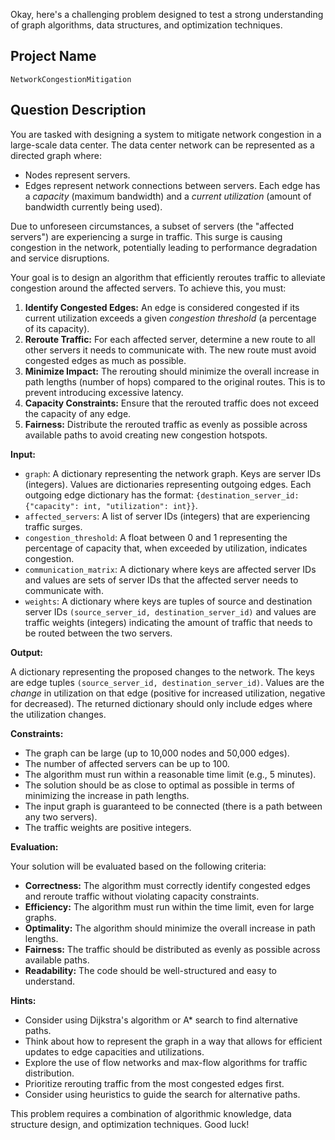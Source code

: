 Okay, here's a challenging problem designed to test a strong understanding of graph algorithms, data structures, and optimization techniques.

## Project Name

`NetworkCongestionMitigation`

## Question Description

You are tasked with designing a system to mitigate network congestion in a large-scale data center. The data center network can be represented as a directed graph where:

*   Nodes represent servers.
*   Edges represent network connections between servers. Each edge has a *capacity* (maximum bandwidth) and a *current utilization* (amount of bandwidth currently being used).

Due to unforeseen circumstances, a subset of servers (the "affected servers") are experiencing a surge in traffic. This surge is causing congestion in the network, potentially leading to performance degradation and service disruptions.

Your goal is to design an algorithm that efficiently reroutes traffic to alleviate congestion around the affected servers. To achieve this, you must:

1.  **Identify Congested Edges:** An edge is considered congested if its current utilization exceeds a given *congestion threshold* (a percentage of its capacity).
2.  **Reroute Traffic:** For each affected server, determine a new route to all other servers it needs to communicate with. The new route must avoid congested edges as much as possible.
3.  **Minimize Impact:** The rerouting should minimize the overall increase in path lengths (number of hops) compared to the original routes. This is to prevent introducing excessive latency.
4.  **Capacity Constraints:** Ensure that the rerouted traffic does not exceed the capacity of any edge.
5.  **Fairness:** Distribute the rerouted traffic as evenly as possible across available paths to avoid creating new congestion hotspots.

**Input:**

*   `graph`: A dictionary representing the network graph. Keys are server IDs (integers). Values are dictionaries representing outgoing edges. Each outgoing edge dictionary has the format: `{destination_server_id: {"capacity": int, "utilization": int}}`.
*   `affected_servers`: A list of server IDs (integers) that are experiencing traffic surges.
*   `congestion_threshold`: A float between 0 and 1 representing the percentage of capacity that, when exceeded by utilization, indicates congestion.
*   `communication_matrix`: A dictionary where keys are affected server IDs and values are sets of server IDs that the affected server needs to communicate with.
*   `weights`: A dictionary where keys are tuples of source and destination server IDs `(source_server_id, destination_server_id)` and values are traffic weights (integers) indicating the amount of traffic that needs to be routed between the two servers.

**Output:**

A dictionary representing the proposed changes to the network. The keys are edge tuples `(source_server_id, destination_server_id)`. Values are the *change* in utilization on that edge (positive for increased utilization, negative for decreased). The returned dictionary should only include edges where the utilization changes.

**Constraints:**

*   The graph can be large (up to 10,000 nodes and 50,000 edges).
*   The number of affected servers can be up to 100.
*   The algorithm must run within a reasonable time limit (e.g., 5 minutes).
*   The solution should be as close to optimal as possible in terms of minimizing the increase in path lengths.
*   The input graph is guaranteed to be connected (there is a path between any two servers).
*   The traffic weights are positive integers.

**Evaluation:**

Your solution will be evaluated based on the following criteria:

*   **Correctness:** The algorithm must correctly identify congested edges and reroute traffic without violating capacity constraints.
*   **Efficiency:** The algorithm must run within the time limit, even for large graphs.
*   **Optimality:** The algorithm should minimize the overall increase in path lengths.
*   **Fairness:** The traffic should be distributed as evenly as possible across available paths.
*   **Readability:** The code should be well-structured and easy to understand.

**Hints:**

*   Consider using Dijkstra's algorithm or A\* search to find alternative paths.
*   Think about how to represent the graph in a way that allows for efficient updates to edge capacities and utilizations.
*   Explore the use of flow networks and max-flow algorithms for traffic distribution.
*   Prioritize rerouting traffic from the most congested edges first.
*   Consider using heuristics to guide the search for alternative paths.

This problem requires a combination of algorithmic knowledge, data structure design, and optimization techniques. Good luck!
